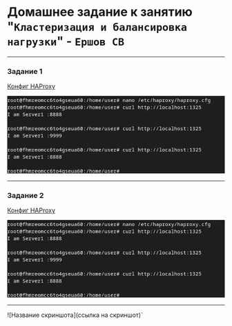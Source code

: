 # Домашнее задание к занятию "`Кластеризация и балансировка нагрузки`" - `Ершов СВ`


---

### Задание 1

[Конфиг HAProxy](https://github.com/CTAJIUH58/sflt-02/blob/main/sflt-2-2_haproxy.cfg)

![Cкриншот 1](https://github.com/CTAJIUH58/sflt-02/blob/main/sflt_2-1-1.png)

---

### Задание 2

[Конфиг HAProxy](https://github.com/CTAJIUH58/sflt-02/blob/main/sflt-2-2_haproxy.cfg)

![Cкриншот 1](https://github.com/CTAJIUH58/sflt-02/blob/main/sflt_2-1-1.png)

---

![Название скриншота](ссылка на скриншот)`
